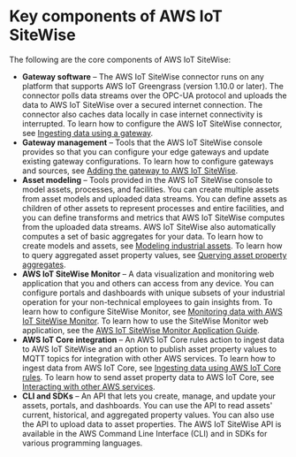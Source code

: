 # Key components of AWS IoT SiteWise<a name="feature-overview"></a>

The following are the core components of AWS IoT SiteWise:
+ **Gateway software** – The AWS IoT SiteWise connector runs on any platform that supports AWS IoT Greengrass \(version 1\.10\.0 or later\)\. The connector polls data streams over the OPC\-UA protocol and uploads the data to AWS IoT SiteWise over a secured internet connection\. The connector also caches data locally in case internet connectivity is interrupted\. To learn how to configure the AWS IoT SiteWise connector, see [Ingesting data using a gateway](gateways.md)\.
+ **Gateway management** – Tools that the AWS IoT SiteWise console provides so that you can configure your edge gateways and update existing gateway configurations\. To learn how to configure gateways and sources, see [Adding the gateway to AWS IoT SiteWise](configure-gateway.md#add-gateway)\.
+ **Asset modeling** – Tools provided in the AWS IoT SiteWise console to model assets, processes, and facilities\. You can create multiple assets from asset models and uploaded data streams\. You can define assets as children of other assets to represent processes and entire facilities, and you can define transforms and metrics that AWS IoT SiteWise computes from the uploaded data streams\. AWS IoT SiteWise also automatically computes a set of basic aggregates for your data\. To learn how to create models and assets, see [Modeling industrial assets](industrial-asset-models.md)\. To learn how to query aggregated asset property values, see [Querying asset property aggregates](query-industrial-data.md#aggregates)\.
+ **AWS IoT SiteWise Monitor** – A data visualization and monitoring web application that you and others can access from any device\. You can configure portals and dashboards with unique subsets of your industrial operation for your non\-technical employees to gain insights from\. To learn how to configure SiteWise Monitor, see [Monitoring data with AWS IoT SiteWise Monitor](monitor-data.md)\. To learn how to use the SiteWise Monitor web application, see the [AWS IoT SiteWise Monitor Application Guide](https://docs.aws.amazon.com/iot-sitewise/latest/appguide/)\.
+ **AWS IoT Core integration** – An AWS IoT Core rules action to ingest data to AWS IoT SiteWise and an option to publish asset property values to MQTT topics for integration with other AWS services\. To learn how to ingest data from AWS IoT Core, see [Ingesting data using AWS IoT Core rules](iot-rules.md)\. To learn how to send asset property data to AWS IoT Core, see [Interacting with other AWS services](interact-with-other-services.md)\.
+ **CLI and SDKs** – An API that lets you create, manage, and update your assets, portals, and dashboards\. You can use the API to read assets' current, historical, and aggregated property values\. You can also use the API to upload data to asset properties\. The AWS IoT SiteWise API is available in the AWS Command Line Interface \(CLI\) and in SDKs for various programming languages\.